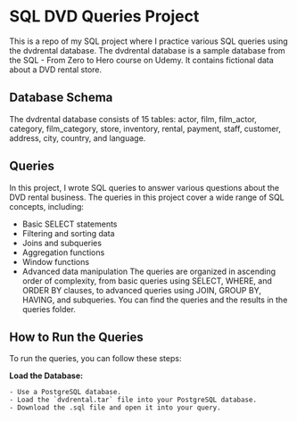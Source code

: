 # SQL DVD Queries Project

This is a repo of my SQL project where I practice various SQL queries using the dvdrental database. The dvdrental database is a sample database from the SQL - From Zero to Hero course on Udemy. It contains fictional data about a DVD rental store.

## Database Schema

The dvdrental database consists of 15 tables: actor, film, film_actor, category, film_category, store, inventory, rental, payment, staff, customer, address, city, country, and language.


## Queries

In this project, I wrote SQL queries to answer various questions about the DVD rental business. 
The queries in this project cover a wide range of SQL concepts, including:

- Basic SELECT statements
- Filtering and sorting data
- Joins and subqueries
- Aggregation functions
- Window functions
- Advanced data manipulation
The queries are organized in ascending order of complexity, from basic queries using SELECT, WHERE, and ORDER BY clauses, to advanced queries using JOIN, GROUP BY, HAVING, and subqueries. You can find the queries and the results in the queries folder.

## How to Run the Queries

To run the queries, you can follow these steps:

**Load the Database:**

    - Use a PostgreSQL database.
    - Load the `dvdrental.tar` file into your PostgreSQL database.
    - Download the .sql file and open it into your query.

